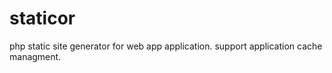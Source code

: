 staticor
========

php static site generator for web app application. support application cache managment.
